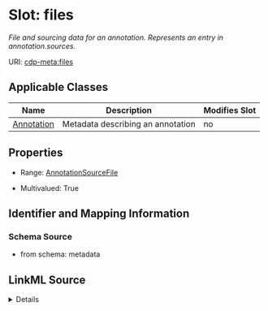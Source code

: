 

# Slot: files


_File and sourcing data for an annotation. Represents an entry in annotation.sources._



URI: [cdp-meta:files](metadatafiles)



<!-- no inheritance hierarchy -->





## Applicable Classes

| Name | Description | Modifies Slot |
| --- | --- | --- |
| [Annotation](Annotation.md) | Metadata describing an annotation |  no  |







## Properties

* Range: [AnnotationSourceFile](AnnotationSourceFile.md)

* Multivalued: True





## Identifier and Mapping Information







### Schema Source


* from schema: metadata




## LinkML Source

<details>
```yaml
name: files
description: File and sourcing data for an annotation. Represents an entry in annotation.sources.
from_schema: metadata
rank: 1000
multivalued: true
list_elements_ordered: true
alias: files
owner: Annotation
domain_of:
- Annotation
range: AnnotationSourceFile
inlined: true
inlined_as_list: true

```
</details>